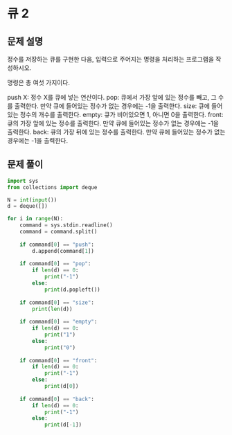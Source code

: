 # 큐 2
## 문제 설명
정수를 저장하는 큐를 구현한 다음, 입력으로 주어지는 명령을 처리하는 프로그램을 작성하시오.

명령은 총 여섯 가지이다.

push X: 정수 X를 큐에 넣는 연산이다.
pop: 큐에서 가장 앞에 있는 정수를 빼고, 그 수를 출력한다. 만약 큐에 들어있는 정수가 없는 경우에는 -1을 출력한다.
size: 큐에 들어있는 정수의 개수를 출력한다.
empty: 큐가 비어있으면 1, 아니면 0을 출력한다.
front: 큐의 가장 앞에 있는 정수를 출력한다. 만약 큐에 들어있는 정수가 없는 경우에는 -1을 출력한다.
back: 큐의 가장 뒤에 있는 정수를 출력한다. 만약 큐에 들어있는 정수가 없는 경우에는 -1을 출력한다.


## 문제 풀이

```python
import sys
from collections import deque

N = int(input())
d = deque([])

for i in range(N):
    command = sys.stdin.readline()
    command = command.split()
    
    if command[0] == "push":
        d.append(command[1])
    
    if command[0] == "pop":
        if len(d) == 0:
            print("-1")
        else:
            print(d.popleft())
    
    if command[0] == "size":
        print(len(d))
    
    if command[0] == "empty":
        if len(d) == 0:
            print("1")
        else:
            print("0")
    
    if command[0] == "front":
        if len(d) == 0:
            print("-1")
        else:
            print(d[0])
    
    if command[0] == "back":
        if len(d) == 0:
            print("-1")
        else:
            print(d[-1])
```
